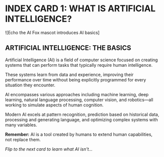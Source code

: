 # INDEX CARD 1: WHAT IS ARTIFICIAL INTELLIGENCE?

![Echo the AI Fox mascot introduces AI basics]

## ARTIFICIAL INTELLIGENCE: THE BASICS

Artificial Intelligence (AI) is a field of computer science focused on creating systems that can perform tasks that typically require human intelligence.

These systems learn from data and experience, improving their performance over time without being explicitly programmed for every situation they encounter.

AI encompasses various approaches including machine learning, deep learning, natural language processing, computer vision, and robotics—all working to simulate aspects of human cognition.

Modern AI excels at pattern recognition, prediction based on historical data, processing and generating language, and optimizing complex systems with many variables.

**Remember:** AI is a tool created by humans to extend human capabilities, not replace them.

*Flip to the next card to learn what AI isn't...*
